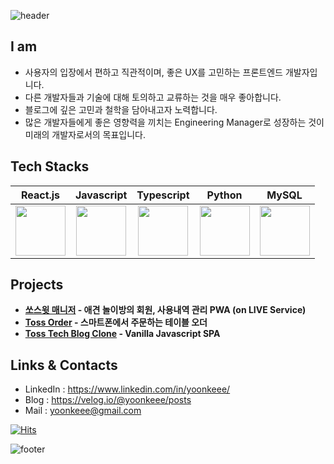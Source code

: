 ![header](https://capsule-render.vercel.app/api?type=transparent&height=200&color=gradient&text=FE%20개발자%20김윤기입니다.&section=header&reversal=false&textBg=false&animation=fadeIn&fontColor=1a2aAA)

## I am

- 사용자의 입장에서 편하고 직관적이며, 좋은 UX를 고민하는 프론트엔드 개발자입니다.  
- 다른 개발자들과 기술에 대해 토의하고 교류하는 것을 매우 좋아합니다.  
- 블로그에 깊은 고민과 철학을 담아내고자 노력합니다.  
- 많은 개발자들에게 좋은 영향력을 끼치는 Engineering Manager로 성장하는 것이 미래의 개발자로서의 목표입니다.  

## Tech Stacks

|React.js|Javascript|Typescript|Python|MySQL|
|:-:|:-:|:-:|:-:|:-:|
| <img src="https://techstack-generator.vercel.app/react-icon.svg" width="80" height="80" /><br /> | <img src="https://techstack-generator.vercel.app/js-icon.svg" width="80" height="80" /><br /> | <img src="https://techstack-generator.vercel.app/ts-icon.svg" width="80" height="80" /><br /> | <img src="https://techstack-generator.vercel.app/python-icon.svg" width="80" height="80" /><br /> | <img src="https://techstack-generator.vercel.app/mysql-icon.svg" width="80" height="80" /><br /> |

## Projects

- **[쏘스윗 매니저](https://demo-sosweet.vercel.app/) - 애견 놀이방의 회원, 사용내역 관리 PWA (on LIVE Service)**  
- **[Toss Order](https://toss-order.vercel.app/) - 스마트폰에서 주문하는 테이블 오더**  
- **[Toss Tech Blog Clone](https://clone-toss-tech.vercel.app/) - Vanilla Javascript SPA**

## Links & Contacts

- LinkedIn : https://www.linkedin.com/in/yoonkeee/  
- Blog : https://velog.io/@yoonkeee/posts  
- Mail : yoonkeee@gmail.com
  
  
[![Hits](https://hits.seeyoufarm.com/api/count/incr/badge.svg?url=https%3A%2F%2Fgithub.com%2FYoonkeee%2F&count_bg=%23FF5E5E&title_bg=%23000000&icon=github.svg&icon_color=%23E7E7E7&title=Github&edge_flat=false)](https://hits.seeyoufarm.com)

![footer](https://capsule-render.vercel.app/api?type=waving&height=200&color=gradient&section=footer&reversal=false&textBg=false&animation=fadeIn&fontColor=1a2aAA)
